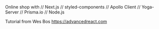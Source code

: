Online shop with // Next.js // styled-components // Apollo Client // Yoga-Server // Prisma.io // Node.js

Tutorial from Wes Bos https://advancedreact.com
